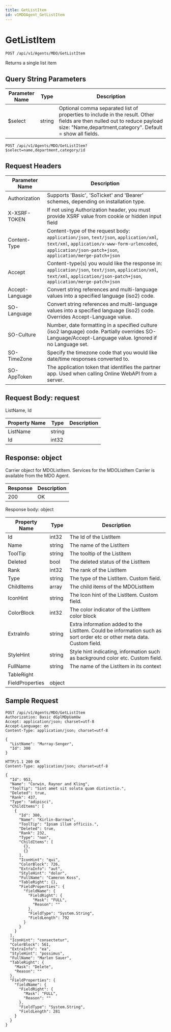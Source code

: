 ```yaml
---
title: GetListItem
id: v1MDOAgent_GetListItem
---
```


# GetListItem

```http
POST /api/v1/Agents/MDO/GetListItem
```

Returns a single list item







## Query String Parameters

| Parameter Name | Type |  Description |
|----------------|------|--------------|
| $select | string |  Optional comma separated list of properties to include in the result. Other fields are then nulled out to reduce payload size: "Name,department,category". Default = show all fields. |

```http
POST /api/v1/Agents/MDO/GetListItem?$select=name,department,category/id
```


## Request Headers

| Parameter Name | Description |
|----------------|-------------|
| Authorization  | Supports 'Basic', 'SoTicket' and 'Bearer' schemes, depending on installation type. |
| X-XSRF-TOKEN   | If not using Authorization header, you must provide XSRF value from cookie or hidden input field |
| Content-Type | Content-type of the request body: `application/json`, `text/json`, `application/xml`, `text/xml`, `application/x-www-form-urlencoded`, `application/json-patch+json`, `application/merge-patch+json` |
| Accept         | Content-type(s) you would like the response in: `application/json`, `text/json`, `application/xml`, `text/xml`, `application/json-patch+json`, `application/merge-patch+json` |
| Accept-Language | Convert string references and multi-language values into a specified language (iso2) code. |
| SO-Language | Convert string references and multi-language values into a specified language (iso2) code. Overrides Accept-Language value. |
| SO-Culture | Number, date formatting in a specified culture (iso2 language) code. Partially overrides SO-Language/Accept-Language value. Ignored if no Language set. |
| SO-TimeZone | Specify the timezone code that you would like date/time responses converted to. |
| SO-AppToken | The application token that identifies the partner app. Used when calling Online WebAPI from a server. |

## Request Body: request  

ListName, Id 

| Property Name | Type |  Description |
|----------------|------|--------------|
| ListName | string |  |
| Id | int32 |  |


## Response: object

Carrier object for MDOListItem.
Services for the MDOListItem Carrier is available from the <see cref="T:SuperOffice.CRM.Services.IMDOAgent">MDO Agent</see>.

| Response | Description |
|----------------|-------------|
| 200 | OK |

Response body: object

| Property Name | Type |  Description |
|----------------|------|--------------|
| Id | int32 | The Id of the ListItem |
| Name | string | The name of the ListItem |
| ToolTip | string | The tooltip of the ListItem |
| Deleted | bool | The deleted status of the ListItem |
| Rank | int32 | The rank of the ListItem |
| Type | string | The type of the ListItem. Custom field. |
| ChildItems | array | The child items of the MDOListItem |
| IconHint | string | The Icon hint of the ListItem. Custom field. |
| ColorBlock | int32 | The color indicator of the ListItem color block |
| ExtraInfo | string | Extra information added to the ListItem. Could be information such as sort order etc or other meta data. Custom field. |
| StyleHint | string | Style hint indicating, information such as background color etc. Custom field. |
| FullName | string | The name of the ListItem in its context |
| TableRight |  |  |
| FieldProperties | object |  |

## Sample Request

```http!
POST /api/v1/Agents/MDO/GetListItem
Authorization: Basic dGplMDpUamUw
Accept: application/json; charset=utf-8
Accept-Language: en
Content-Type: application/json; charset=utf-8

{
  "ListName": "Murray-Senger",
  "Id": 300
}
```

```http_
HTTP/1.1 200 OK
Content-Type: application/json; charset=utf-8

{
  "Id": 953,
  "Name": "Corwin, Raynor and Kling",
  "ToolTip": "Sint amet sit soluta quam distinctio.",
  "Deleted": true,
  "Rank": 437,
  "Type": "adipisci",
  "ChildItems": [
    {
      "Id": 380,
      "Name": "Kirlin-Barrows",
      "ToolTip": "Ipsam illum officiis.",
      "Deleted": true,
      "Rank": 232,
      "Type": "non",
      "ChildItems": [
        {},
        {}
      ],
      "IconHint": "qui",
      "ColorBlock": 726,
      "ExtraInfo": "aut",
      "StyleHint": "dolor",
      "FullName": "Cameron Koss",
      "TableRight": {},
      "FieldProperties": {
        "fieldName": {
          "FieldRight": {
            "Mask": "FULL",
            "Reason": ""
          },
          "FieldType": "System.String",
          "FieldLength": 792
        }
      }
    }
  ],
  "IconHint": "consectetur",
  "ColorBlock": 561,
  "ExtraInfo": "ea",
  "StyleHint": "possimus",
  "FullName": "Marlen Sauer",
  "TableRight": {
    "Mask": "Delete",
    "Reason": ""
  },
  "FieldProperties": {
    "fieldName": {
      "FieldRight": {
        "Mask": "FULL",
        "Reason": ""
      },
      "FieldType": "System.String",
      "FieldLength": 281
    }
  }
}
```